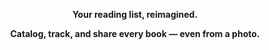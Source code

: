 <p align="center"> <b>Your reading list, reimagined.</b></p>
<p align="center"> <b>Catalog, track, and share every book — even from a photo.</b></p>
